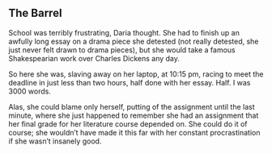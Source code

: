 ## The Barrel
School was terribly frustrating, Daria thought. She had to finish up an awfully long essay 
 on a drama piece she detested (not really detested, she just never felt drawn to drama pieces), 
 but she would take a famous Shakespearian work over Charles Dickens any day.

So here she was, slaving away on her laptop, at 10:15 pm, racing to meet the deadline in just 
less than two hours, half done with her essay. Half. I was 3000 words.
 
 Alas, she could blame only herself, putting of the assignment until the last minute, where 
 she just happened to remember she had an assignment that her final grade for her literature course depended on. 
 She could do it of course; she wouldn’t have made it this far with her constant procrastination if she wasn’t insanely good.

